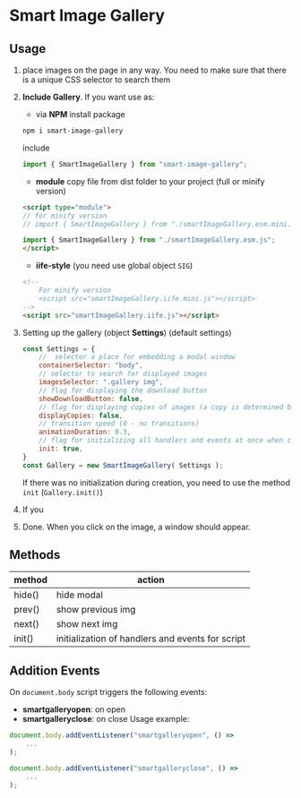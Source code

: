 # Smart Image Gallery

## Usage
1. place images on the page in any way. You need to make sure that there is a unique CSS selector to search them
   
2. **Include Gallery**.
    If you want use as:
    - via **NPM**
    install package
    ```bash
    npm i smart-image-gallery
    ```
    include
    ```js
    import { SmartImageGallery } from "smart-image-gallery";
    ```
    - **module**
    copy file from dist folder to your project (full or minify version)
    ```html
    <script type="module">
    // for minify version 
    // import { SmartImageGallery } from "./smartImageGallery.esm.mini.js";

    import { SmartImageGallery } from "./smartImageGallery.esm.js";
    </script>
    ```
    - **iife-style** (you need use global object `SIG`)
    ```html
    <!--
        For minify version
        <script src="smartImageGallery.iife.mini.js"></script>
    -->
    <script src="smartImageGallery.iife.js"></script>
    ```
3. Setting up the gallery (object **Settings**)
   (default settings)
    ```js
    const Settings = {
        //  selector a place for embedding a modal window
        containerSelector: "body", 
        // selector to search for displayed images
        imagesSelector: ".gallery img", 
        // flag for displaying the download button
        showDownloadButton: false,
        // flag for displaying copies of images (a copy is determined by an identical src)
        displayCopies: false,
        // transition speed (0 - no transitions)
        animationDuration: 0.3,
        // flag for initializing all handlers and events at once when creating
        init: true,
    }
    const Gallery = new SmartImageGallery( Settings );
    ```
    If there was no initialization during creation, you need to use the method `init` (`Gallery.init()`)

5. If you
6. Done. When you click on the image, a window should appear.


## Methods
| method | action |
| --- | --- |
| hide() | hide modal |
| prev() | show previous img |
| next() | show next img |
| init() | initialization of handlers and events for script |

## Addition Events
On `document.body` script triggers the following events:
- **smartgalleryopen**:  on open
- **smartgalleryclose**: on close
Usage example:
```js
document.body.addEventListener("smartgalleryopen", () =>
    ...
);

document.body.addEventListener("smartgalleryclose", () =>
    ...
);
```
